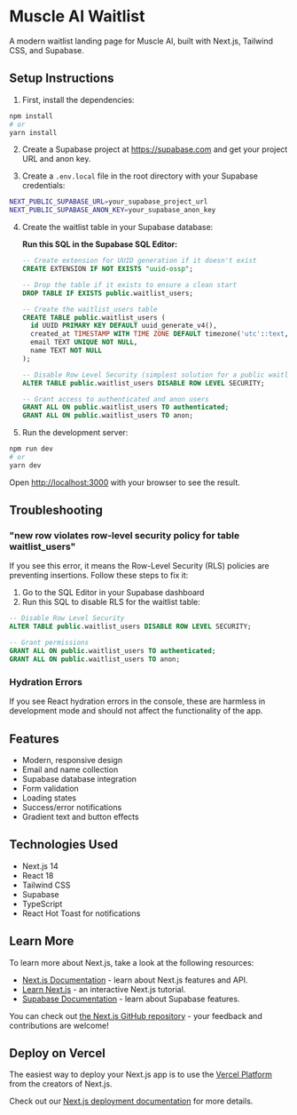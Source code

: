 # Muscle AI Waitlist

A modern waitlist landing page for Muscle AI, built with Next.js, Tailwind CSS, and Supabase.

## Setup Instructions

1. First, install the dependencies:

```bash
npm install
# or
yarn install
```

2. Create a Supabase project at https://supabase.com and get your project URL and anon key.

3. Create a `.env.local` file in the root directory with your Supabase credentials:

```bash
NEXT_PUBLIC_SUPABASE_URL=your_supabase_project_url
NEXT_PUBLIC_SUPABASE_ANON_KEY=your_supabase_anon_key
```

4. Create the waitlist table in your Supabase database:

   **Run this SQL in the Supabase SQL Editor:**

   ```sql
   -- Create extension for UUID generation if it doesn't exist
   CREATE EXTENSION IF NOT EXISTS "uuid-ossp";

   -- Drop the table if it exists to ensure a clean start
   DROP TABLE IF EXISTS public.waitlist_users;

   -- Create the waitlist_users table
   CREATE TABLE public.waitlist_users (
     id UUID PRIMARY KEY DEFAULT uuid_generate_v4(),
     created_at TIMESTAMP WITH TIME ZONE DEFAULT timezone('utc'::text, now()) NOT NULL,
     email TEXT UNIQUE NOT NULL,
     name TEXT NOT NULL
   );

   -- Disable Row Level Security (simplest solution for a public waitlist)
   ALTER TABLE public.waitlist_users DISABLE ROW LEVEL SECURITY;

   -- Grant access to authenticated and anon users
   GRANT ALL ON public.waitlist_users TO authenticated;
   GRANT ALL ON public.waitlist_users TO anon;
   ```

5. Run the development server:

```bash
npm run dev
# or
yarn dev
```

Open [http://localhost:3000](http://localhost:3000) with your browser to see the result.

## Troubleshooting

### "new row violates row-level security policy for table waitlist_users"

If you see this error, it means the Row-Level Security (RLS) policies are preventing insertions. Follow these steps to fix it:

1. Go to the SQL Editor in your Supabase dashboard
2. Run this SQL to disable RLS for the waitlist table:

```sql
-- Disable Row Level Security
ALTER TABLE public.waitlist_users DISABLE ROW LEVEL SECURITY;

-- Grant permissions
GRANT ALL ON public.waitlist_users TO authenticated;
GRANT ALL ON public.waitlist_users TO anon;
```

### Hydration Errors

If you see React hydration errors in the console, these are harmless in development mode and should not affect the functionality of the app.

## Features

- Modern, responsive design
- Email and name collection
- Supabase database integration
- Form validation
- Loading states
- Success/error notifications
- Gradient text and button effects

## Technologies Used

- Next.js 14
- React 18
- Tailwind CSS
- Supabase
- TypeScript
- React Hot Toast for notifications

## Learn More

To learn more about Next.js, take a look at the following resources:

- [Next.js Documentation](https://nextjs.org/docs) - learn about Next.js features and API.
- [Learn Next.js](https://nextjs.org/learn) - an interactive Next.js tutorial.
- [Supabase Documentation](https://supabase.com/docs) - learn about Supabase features.

You can check out [the Next.js GitHub repository](https://github.com/vercel/next.js) - your feedback and contributions are welcome!

## Deploy on Vercel

The easiest way to deploy your Next.js app is to use the [Vercel Platform](https://vercel.com/new?utm_medium=default-template&filter=next.js&utm_source=create-next-app&utm_campaign=create-next-app-readme) from the creators of Next.js.

Check out our [Next.js deployment documentation](https://nextjs.org/docs/app/building-your-application/deploying) for more details.
